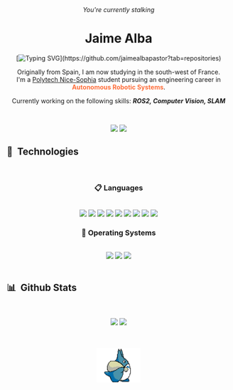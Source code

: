 <div align="center"> 
<i>You're currently stalking</i><br/>
<h1>Jaime Alba</h1> 
</div>

<!--- animated text, to copy, just replace the lines with your choice or visit https://readme-typing-svg.herokuapp.com --->

<div align="center">

[![Typing SVG](https://readme-typing-svg.herokuapp.com?size=32&duration=3000&color=FF6F3C&center=true&width=500&lines=Autonomous+Robotics;Localization+and+mapping;CAD;Computer+Vision;)](https://github.com/jaimealbapastor?tab=repositories)

<p>Originally from Spain, I am now studying in the south-west of France. <br/> I'm a <a href="https://polytech.univ-cotedazur.fr/">Polytech Nice-Sophia</a> student pursuing an engineering career in <b style="color:#FF6F3C">Autonomous Robotic Systems</b>.</p>
<p>Currently working on the following skills: <i><b>ROS2, Computer Vision, SLAM</b></i></p>

<br/>

<!-- https://github.com/durgeshsamariya/awesome-github-profile-readme-templates/blob/master/AVS1508.md -->
<p>
<a href="https://www.linkedin.com/in/jaime-alba-7848121b5/"><img src="https://img.shields.io/badge/-Jaime%20Alba-0077B5?style=flat&logo=Linkedin&logoColor=white"/></a>
<a href="mailto:jalbapastor@gmail.com"><img src="https://img.shields.io/badge/-jalbapastor@gmail.com-D14836?style=flat&logo=Gmail&logoColor=white"/></a>
</p>

</div>

## 🔬 &nbsp;Technologies

<br/>

<!-- https://github.com/Ileriayo/markdown-badges -->

<div align="center">

<h3>📋 Languages</h3>
<br/>

<img src="https://img.shields.io/badge/python-3670A0?style=for-the-badge&logo=python&logoColor=ffdd54" height=25/>
<img src="https://img.shields.io/badge/c-%2300599C.svg?style=for-the-badge&logo=c&logoColor=white" height=25/>
<img src="https://img.shields.io/badge/c++-%2300599C.svg?style=for-the-badge&logo=c%2B%2B&logoColor=white" height=25/>
<img src="https://img.shields.io/badge/MATLAB-fe6e0a?style=for-the-badge" height=25/>

<img src="https://img.shields.io/badge/javascript-%23323330.svg?style=for-the-badge&logo=javascript&logoColor=%23F7DF1E" height=25/>
<img src="https://img.shields.io/badge/html-%23E34F26.svg?style=for-the-badge&logo=html5&logoColor=white" height=25/>
<img src="https://img.shields.io/badge/css-%231572B6.svg?style=for-the-badge&logo=css3&logoColor=white" height=25/>


<img src="https://img.shields.io/badge/java-%23ED8B00.svg?style=for-the-badge&logo=java&logoColor=white" height=25/>
<img src="https://img.shields.io/badge/php-%23777BB4.svg?style=for-the-badge&logo=php&logoColor=white" height=25/>


<br/>
<h3>💾 Operating Systems</h3>
<br/>

<img src="https://img.shields.io/badge/Windows-0078D6?style=for-the-badge&logo=windows&logoColor=white" height=25/>
<img src="https://img.shields.io/badge/Ubuntu-E95420?style=for-the-badge&logo=ubuntu&logoColor=white" height=25/>
<img src="https://img.shields.io/badge/Android-3DDC84?style=for-the-badge&logo=android&logoColor=white" height=25/>
</div>

<br/>

## 📊 &nbsp;Github Stats

<br/>
<p align="center">
<img width="42%" src="https://github-readme-stats.vercel.app/api/top-langs/?username=jaimealbapastor&layout=compact&langs_count=6&bg_color=155263&title_color=FFC93C&text_color=e6eef0&hide_border=true" />
<img width="49.5%" src="https://github-readme-stats.vercel.app/api?username=jaimealbapastor&show_icons=true&bg_color=155263&title_color=FFC93C&text_color=e6eef0&icon_color=FF9A3C&hide_border=true" />
</p>
<br/>

<br/>

<div align="center">
<img src="images/totoro.gif" width="100">
</div>
